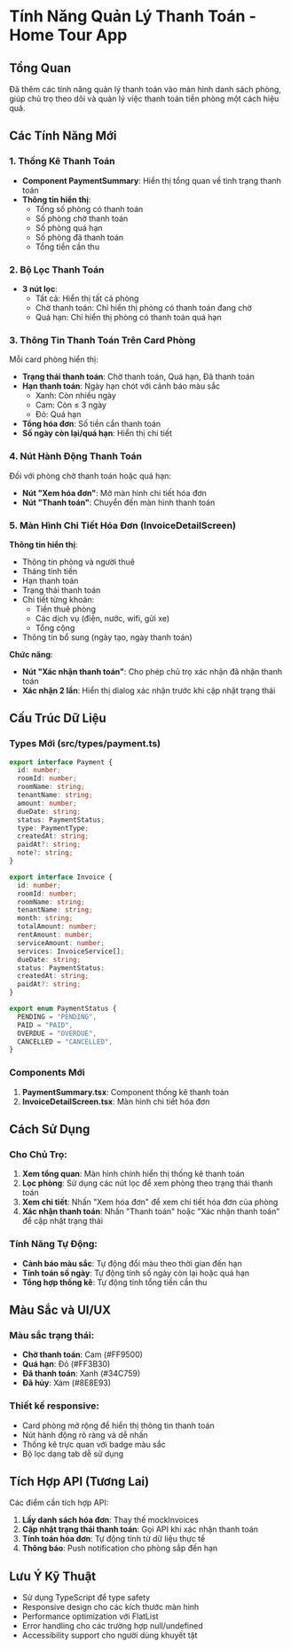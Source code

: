 # Tính Năng Quản Lý Thanh Toán - Home Tour App

## Tổng Quan

Đã thêm các tính năng quản lý thanh toán vào màn hình danh sách phòng, giúp chủ trọ theo dõi và quản lý việc thanh toán tiền phòng một cách hiệu quả.

## Các Tính Năng Mới

### 1. Thống Kê Thanh Toán
- **Component PaymentSummary**: Hiển thị tổng quan về tình trạng thanh toán
- **Thông tin hiển thị**:
  - Tổng số phòng có thanh toán
  - Số phòng chờ thanh toán
  - Số phòng quá hạn
  - Số phòng đã thanh toán
  - Tổng tiền cần thu

### 2. Bộ Lọc Thanh Toán
- **3 nút lọc**:
  - Tất cả: Hiển thị tất cả phòng
  - Chờ thanh toán: Chỉ hiển thị phòng có thanh toán đang chờ
  - Quá hạn: Chỉ hiển thị phòng có thanh toán quá hạn

### 3. Thông Tin Thanh Toán Trên Card Phòng
Mỗi card phòng hiển thị:
- **Trạng thái thanh toán**: Chờ thanh toán, Quá hạn, Đã thanh toán
- **Hạn thanh toán**: Ngày hạn chót với cảnh báo màu sắc
  - Xanh: Còn nhiều ngày
  - Cam: Còn ≤ 3 ngày
  - Đỏ: Quá hạn
- **Tổng hóa đơn**: Số tiền cần thanh toán
- **Số ngày còn lại/quá hạn**: Hiển thị chi tiết

### 4. Nút Hành Động Thanh Toán
Đối với phòng chờ thanh toán hoặc quá hạn:
- **Nút "Xem hóa đơn"**: Mở màn hình chi tiết hóa đơn
- **Nút "Thanh toán"**: Chuyển đến màn hình thanh toán

### 5. Màn Hình Chi Tiết Hóa Đơn (InvoiceDetailScreen)
**Thông tin hiển thị**:
- Thông tin phòng và người thuê
- Tháng tính tiền
- Hạn thanh toán
- Trạng thái thanh toán
- Chi tiết từng khoản:
  - Tiền thuê phòng
  - Các dịch vụ (điện, nước, wifi, gửi xe)
  - Tổng cộng
- Thông tin bổ sung (ngày tạo, ngày thanh toán)

**Chức năng**:
- **Nút "Xác nhận thanh toán"**: Cho phép chủ trọ xác nhận đã nhận thanh toán
- **Xác nhận 2 lần**: Hiển thị dialog xác nhận trước khi cập nhật trạng thái

## Cấu Trúc Dữ Liệu

### Types Mới (src/types/payment.ts)
```typescript
export interface Payment {
  id: number;
  roomId: number;
  roomName: string;
  tenantName: string;
  amount: number;
  dueDate: string;
  status: PaymentStatus;
  type: PaymentType;
  createdAt: string;
  paidAt?: string;
  note?: string;
}

export interface Invoice {
  id: number;
  roomId: number;
  roomName: string;
  tenantName: string;
  month: string;
  totalAmount: number;
  rentAmount: number;
  serviceAmount: number;
  services: InvoiceService[];
  dueDate: string;
  status: PaymentStatus;
  createdAt: string;
  paidAt?: string;
}

export enum PaymentStatus {
  PENDING = "PENDING",
  PAID = "PAID", 
  OVERDUE = "OVERDUE",
  CANCELLED = "CANCELLED",
}
```

### Components Mới
1. **PaymentSummary.tsx**: Component thống kê thanh toán
2. **InvoiceDetailScreen.tsx**: Màn hình chi tiết hóa đơn

## Cách Sử Dụng

### Cho Chủ Trọ:
1. **Xem tổng quan**: Màn hình chính hiển thị thống kê thanh toán
2. **Lọc phòng**: Sử dụng các nút lọc để xem phòng theo trạng thái thanh toán
3. **Xem chi tiết**: Nhấn "Xem hóa đơn" để xem chi tiết hóa đơn của phòng
4. **Xác nhận thanh toán**: Nhấn "Thanh toán" hoặc "Xác nhận thanh toán" để cập nhật trạng thái

### Tính Năng Tự Động:
- **Cảnh báo màu sắc**: Tự động đổi màu theo thời gian đến hạn
- **Tính toán số ngày**: Tự động tính số ngày còn lại hoặc quá hạn
- **Tổng hợp thống kê**: Tự động tính tổng tiền cần thu

## Màu Sắc và UI/UX

### Màu sắc trạng thái:
- **Chờ thanh toán**: Cam (#FF9500)
- **Quá hạn**: Đỏ (#FF3B30)  
- **Đã thanh toán**: Xanh (#34C759)
- **Đã hủy**: Xám (#8E8E93)

### Thiết kế responsive:
- Card phòng mở rộng để hiển thị thông tin thanh toán
- Nút hành động rõ ràng và dễ nhấn
- Thống kê trực quan với badge màu sắc
- Bộ lọc dạng tab dễ sử dụng

## Tích Hợp API (Tương Lai)

Các điểm cần tích hợp API:
1. **Lấy danh sách hóa đơn**: Thay thế mockInvoices
2. **Cập nhật trạng thái thanh toán**: Gọi API khi xác nhận thanh toán
3. **Tính toán hóa đơn**: Tự động tính từ dữ liệu thực tế
4. **Thông báo**: Push notification cho phòng sắp đến hạn

## Lưu Ý Kỹ Thuật

- Sử dụng TypeScript để type safety
- Responsive design cho các kích thước màn hình
- Performance optimization với FlatList
- Error handling cho các trường hợp null/undefined
- Accessibility support cho người dùng khuyết tật 